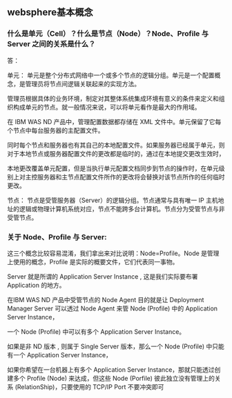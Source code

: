 websphere基本概念
---

### 什么是单元（Cell）？什么是节点（Node）？Node、Profile 与 Server 之间的关系是什么？

答：

单元： 
单元是整个分布式网络中一个或多个节点的逻辑分组。单元是一个配置概念，是管理员将节点间逻辑关联起来的实现方法。

管理员根据具体的业务环境，制定对其整体系统集成环境有意义的条件来定义和组织构成单元的节点。就一般情况来说，可以将单元看作是最大的作用域。

在 IBM WAS ND 产品中，管理配置数据都存储在 XML 文件中。单元保留了它每个节点中每台服务器的主配置文件。

同时每个节点和服务器也有其自己的本地配置文件。如果服务器已经属于单元，则对于本地节点或服务器配置文件的更改都是临时的，通过在本地提交更改生效时，

本地更改覆盖单元配置，但是当执行单元配置文档同步到节点的操作时，在单元级别上对主控服务器和主节点配置文件所作的更改将会替换对该节点所作的任何临时更改。


节点： 
节点是受管服务器（Server）的逻辑分组。节点通常与具有唯一 IP 主机地址的逻辑或物理计算机系统对应，节点不能跨多台计算机。节点分为受管节点与非受管节点。

 

### 关于 Node、Profile 与 Server: 
这三个概念比较容易混淆，我们拿出来对比说明：Node=Profile。Node 是管理上使用的概念，Profile 是实际的概要文件，它们代表同一事物。

Server 就是所谓的 Application Server Instance , 这是我们实际要布署 Application 的地方。

在IBM WAS ND 产品中受管节点的 Node Agent 目的就是让 Deployment Manager Server 可以透过 Node Agent 来管 Node (Profile) 中的 Application Server Instance，

一个 Node (Profile) 中可以有多个 Application Server Instance。


如果是非 ND 版本 , 则属于 Single Server 版本，那么一个 Node (Profile) 中只能有一个 Application Server Instance，

如果你希望在一台机器上有多个 Application Server Instance，那就只能透过创建多个 Profile (Node) 来达成，但这些 Node (Porfile) 彼此独立没有管理上的关系 (RelationShip)，只要使用的 TCP/IP Port 不要冲突即可

